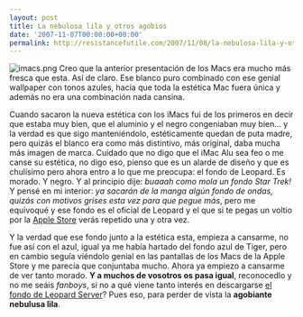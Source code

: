 ```yaml
---
layout: post
title: La nebulosa lila y otros agobios
date: '2007-11-07T00:00:00+00:00'
permalink: http://resistancefutile.com/2007/11/08/la-nebulosa-lila-y-otros-agobios/
---
```

<img src='http://resistancefutile.com/wp-content/imacs.png' alt='imacs.png' class="derecha" /> Creo que la anterior presentación de los Macs era mucho más fresca que esta. Así de claro. Ese blanco puro combinado con ese genial wallpaper con tonos azules, hacía que toda la estética Mac fuera única y además no era una combinación nada cansina.

Cuando sacaron la nueva estética con los iMacs fui de los primeros en decir que estaba muy bien, que el aluminio y el negro congeniaban muy bien... y la verdad es que sigo manteniéndolo, estéticamente quedan de puta madre, pero quizás el blanco era como más distintivo, más original, daba mucha más imagen de marca. Cuidado que no digo que el iMac Alu sea feo o me canse su estética, no digo eso, pienso que es un alarde de diseño y que es chulísimo pero ahora entro a lo que me preocupa: el fondo de Leopard. Es morado. Y negro. Y al principio dije: <em>buaaah como mola un fondo Star Trek!</em> Y pensé en mi interior: <em>ya sacarán de la manga algún fondo de ondas, quizás con motivos grises esta vez para que pegue más</em>, pero me equivoqué y ese fondo es el oficial de Leopard y el que si te pegas un voltio por la <a href="http://store.apple.com/Apple/WebObjects/spainstore">Apple Store</a> verás repetido una y otra vez.

Y la verdad que ese fondo junto a la estética esta, empieza a cansarme, no fue así con el azul, igual ya me había hartado del fondo azul de Tiger, pero en cambio seguía viéndolo genial en las pantallas de los Macs de la Apple Store y me parecía que conjuntaba mucho. Ahora ya empiezo a cansarme de ver tanto morado. <strong>Y a muchos de vosotros os pasa igual</strong>, reconocedlo y no me seáis <em>fanboys</em>, si no a qué viene tanto interés en descargarse <a href="http://www.applesfera.com/2007/10/18-fondo-de-escritorio-mac-os-x-leopard-server">el fondo de Leopard Server</a>? Pues eso, para perder de vista la <strong>agobiante nebulusa lila</strong>.
